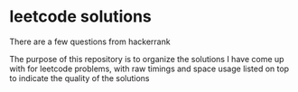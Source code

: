 # leetcode solutions

There are a few questions from hackerrank

The purpose of this repository is to organize the solutions I have come up with
for leetcode problems, with raw timings and space usage listed on top to
indicate the quality of the solutions

